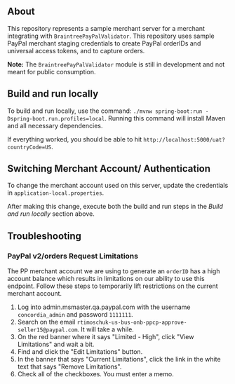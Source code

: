 ## About
This repository represents a sample merchant server for a merchant integrating with `BraintreePayPalValidator`. This repository uses sample PayPal merchant staging credentials to create PayPal orderIDs and universal access tokens, and to capture orders.

**Note:** The `BraintreePayPalValidator` module is still in development and not meant for public consumption.

## Build and run locally
To build and run locally, use the command: `./mvnw spring-boot:run -Dspring-boot.run.profiles=local`. Running this command will install Maven and all necessary dependencies.

If everything worked, you should be able to hit `http://localhost:5000/uat?countryCode=US`.

## Switching Merchant Account/ Authentication

To change the merchant account used on this server, update the credentials in `application-local.properties`.

After making this change, execute both the build and run steps in the *Build and run locally* section above.

## Troubleshooting

### PayPal v2/orders Request Limitations
The PP merchant account we are using to generate an `orderID` has a high account balance which results in limitations on our ability to use this endpoint. Follow these steps to temporarily lift restrictions on the current merchant account.

1. Log into admin.msmaster.qa.paypal.com with the username `concordia_admin` and password `1111111`.
2. Search on the email `rtimoschuk-us-bus-onb-ppcp-approve-seller15@paypal.com`. It will take a while.
3. On the red banner where it says "Limited - High", click "View Limitations" and wait a bit.
4. Find and click the "Edit Limitations" button.
5. In the banner that says "Current Limitations", click the link in the white text that says "Remove Limitations".
6. Check all of the checkboxes. You must enter a memo.
